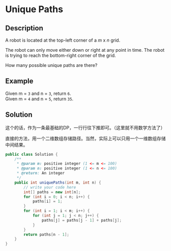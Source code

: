 # Unique Paths

## Description

A robot is located at the top-left corner of a _m_ x _n_ grid.

The robot can only move either down or right at any point in time. The robot is trying to reach the bottom-right corner of the grid.

How many possible unique paths are there?

## Example

Given m = `3` and n = `3`, return `6`.  
Given m = `4` and n = `5`, return `35`.

## Solution

这个的话，作为一条最基础的DP，一行行往下推即可。（这里就不用数学方法了）

直接的方法，用一个二维数组存储路径。当然，实际上可以只用一个一维数组存储中间结果。

```java
public class Solution {
    /**
     * @param m: positive integer (1 <= m <= 100)
     * @param n: positive integer (1 <= n <= 100)
     * @return: An integer
     */
    public int uniquePaths(int m, int n) {
        // write your code here
        int[] paths = new int[n];
        for (int i = 0; i < n; i++) {
            paths[i] = 1;
        }
        for (int i = 1; i < m; i++) {
            for (int j = 1; j < n; j++) {
                paths[j] = paths[j - 1] + paths[j];
            }
        }
        return paths[n - 1];
    }
}
```

